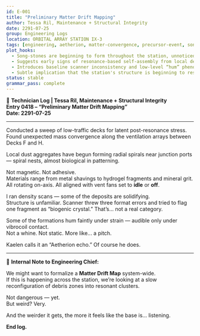 ```yaml
---
id: E-001
title: "Preliminary Matter Drift Mapping"
author: Tessa Ril, Maintenance + Structural Integrity
date: 2291-07-25
group: Engineering Logs
location: ORBITAL ARRAY STATION IX-3
tags: [engineering, aetherion, matter-convergence, precursor-event, song-stones, technician-log, material-anomalies]
plot_hooks:
  - Song-stones are beginning to form throughout the station, unnoticed by most.
  - Suggests early signs of resonance-based self-assembly from local debris.
  - Introduces baseline scanner inconsistency and low-level “hum” phenomena.
  - Subtle implication that the station's structure is beginning to respond to harmonic feedback.
status: stable
grammar_pass: complete
---
```


📓 **Technician Log | Tessa Ril, Maintenance + Structural Integrity**  
**Entry 0418 – “Preliminary Matter Drift Mapping”**  
**Date: 2291-07-25**

---

Conducted a sweep of low-traffic decks for latent post-resonance stress.  
Found unexpected mass convergence along the ventilation arrays between Decks F and H.

Local dust aggregates have begun forming radial spirals near junction ports — spiral nests, almost biological in patterning.

Not magnetic. Not adhesive.  
Materials range from metal shavings to hydrogel fragments and mineral grit. All rotating on-axis. All aligned with vent fans set to **idle** or **off**.

I ran density scans — some of the deposits are solidifying.  
Structure is unfamiliar. Scanner threw three format errors and tried to flag one fragment as “biogenic crystal.” That’s... not a real category.

Some of the formations hum faintly under strain — audible only under vibrocoil contact.  
Not a whine. Not static. More like... a pitch.

Kaelen calls it an “Aetherion echo.” Of course he does.

---

📍 **Internal Note to Engineering Chief:**

We might want to formalize a **Matter Drift Map** system-wide.  
If this is happening across the station, we’re looking at a slow reconfiguration of debris zones into resonant clusters.

Not dangerous — yet.  
But weird? Very.

And the weirder it gets, the more it feels like the base is... listening.

**End log.**

